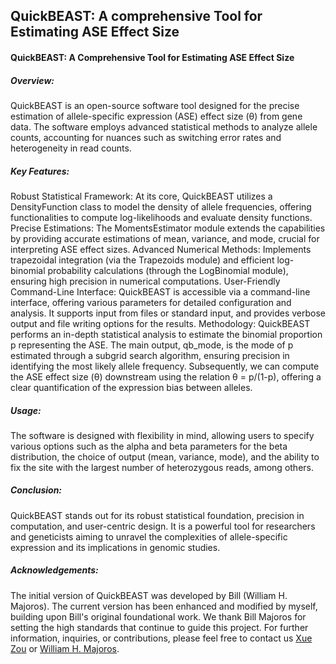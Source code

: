 ## QuickBEAST: A comprehensive Tool for Estimating ASE Effect Size

#### QuickBEAST: A Comprehensive Tool for Estimating ASE Effect Size

##### Overview:
QuickBEAST is an open-source software tool designed for the precise estimation of allele-specific expression (ASE) effect size (θ) from gene data. The software employs advanced statistical methods to analyze allele counts, accounting for nuances such as switching error rates and heterogeneity in read counts.

##### Key Features:

Robust Statistical Framework: At its core, QuickBEAST utilizes a DensityFunction class to model the density of allele frequencies, offering functionalities to compute log-likelihoods and evaluate density functions.
Precise Estimations: The MomentsEstimator module extends the capabilities by providing accurate estimations of mean, variance, and mode, crucial for interpreting ASE effect sizes.
Advanced Numerical Methods: Implements trapezoidal integration (via the Trapezoids module) and efficient log-binomial probability calculations (through the LogBinomial module), ensuring high precision in numerical computations.
User-Friendly Command-Line Interface: QuickBEAST is accessible via a command-line interface, offering various parameters for detailed configuration and analysis. It supports input from files or standard input, and provides verbose output and file writing options for the results.
Methodology:
QuickBEAST performs an in-depth statistical analysis to estimate the binomial proportion p representing the ASE. The main output, qb_mode, is the mode of p estimated through a subgrid search algorithm, ensuring precision in identifying the most likely allele frequency. Subsequently, we can compute the ASE effect size (θ) downstream using the relation θ = p/(1-p), offering a clear quantification of the expression bias between alleles.

##### Usage:
The software is designed with flexibility in mind, allowing users to specify various options such as the alpha and beta parameters for the beta distribution, the choice of output (mean, variance, mode), and the ability to fix the site with the largest number of heterozygous reads, among others.

##### Conclusion:
QuickBEAST stands out for its robust statistical foundation, precision in computation, and user-centric design. It is a powerful tool for researchers and geneticists aiming to unravel the complexities of allele-specific expression and its implications in genomic studies.

##### Acknowledgements:
The initial version of QuickBEAST was developed by Bill (William H. Majoros). The current version has been enhanced and modified by myself, building upon Bill's original foundational work. We thank Bill Majoros for setting the high standards that continue to guide this project. For further information, inquiries, or contributions, please feel free to contact us [Xue Zou](mailto:xz195@duke.edu) or [William H. Majoros](mailto:bmajoros@alumni.duke.edu).
